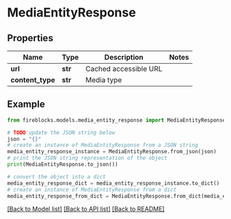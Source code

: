# MediaEntityResponse


## Properties

Name | Type | Description | Notes
------------ | ------------- | ------------- | -------------
**url** | **str** | Cached accessible URL | 
**content_type** | **str** | Media type | 

## Example

```python
from fireblocks.models.media_entity_response import MediaEntityResponse

# TODO update the JSON string below
json = "{}"
# create an instance of MediaEntityResponse from a JSON string
media_entity_response_instance = MediaEntityResponse.from_json(json)
# print the JSON string representation of the object
print(MediaEntityResponse.to_json())

# convert the object into a dict
media_entity_response_dict = media_entity_response_instance.to_dict()
# create an instance of MediaEntityResponse from a dict
media_entity_response_from_dict = MediaEntityResponse.from_dict(media_entity_response_dict)
```
[[Back to Model list]](../README.md#documentation-for-models) [[Back to API list]](../README.md#documentation-for-api-endpoints) [[Back to README]](../README.md)


